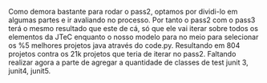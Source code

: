 Como demora bastante para rodar o pass2, optamos por dividi-lo em algumas partes e ir avaliando no processo. Por tanto o pass2 com o pass3 terá o mesmo resultado que este de cá, só que ele vai iterar sobre todos os elementos da JTeC enquanto o nosso modelo para no meio para selecionar os %5 melhores projetos java através do code.py. Resultando em 804 projetos contra os 21k projetos que teria de iterar no pass2. Faltando realizar agora a parte de agregar a quantidade de classes de test junit 3, junit4, junit5.